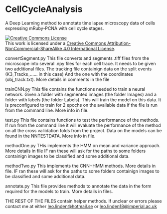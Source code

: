 # CellCycleAnalysis
A Deep Learning method to annotate time lapse microscopy data of cells expressing mRuby-PCNA with cell cycle stages.

<a rel="license" href="http://creativecommons.org/licenses/by-nc-sa/4.0/"><img alt="Creative Commons License" style="border-width:0" src="https://i.creativecommons.org/l/by-nc-sa/4.0/88x31.png" /></a><br />This work is licensed under a <a rel="license" href="http://creativecommons.org/licenses/by-nc-sa/4.0/">Creative Commons Attribution-NonCommercial-ShareAlike 4.0 International License</a>.


convertSegment.py
	This file converts and segments .tiff files from the microscope
	into several .npy files for each cell trace. It needs to be given
	two additional files. The tracking file containign data on the split events
	(K3_Tracks_...... in this case) And the one with the coordinates (obj_track.txt). More details in comments in the file

trainCNN.py
	This file contains the functions needed to train a neural network.
	Given a folder with segmented images (the folder Images) and a folder
	with labels (the folder Labels). This will train the model on this data.
	It is preconfigured to train for 2 epochs on the available data if the file
	is run from the command line. More info in file. 

test.py
	This file contains functions to test the performance of the methods.
	If run from the command line it will evaluate the performance of the 
	method on all the cross valiidation folds from the project. Data on
	the models can be found in the NNTESTDATA. More info in file.

methodOne.py 
	THis implements the HMM on mean and variance approach. More details in file
	IF ran these will ask for the paths to some folders containign images to be classified and some additional data.

methodTwo.py
	This implements the CNN+HMM methods. More details in file.
	IF ran these will ask for the paths to some folders containign images to be classified and some additional data.

annotate.py
	This file provides methods to annotate the data in the form required for the models to train. More details in files.

THE REST OF THE FILES contain helper methods. If unclear or errors please contact me at either leo.linden@hotmail.se or leo.linden18@imperial.ac.uk

